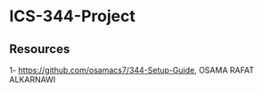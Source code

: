 # ICS-344-Project


## Resources
1- https://github.com/osamacs7/344-Setup-Guide, OSAMA RAFAT ALKARNAWI
